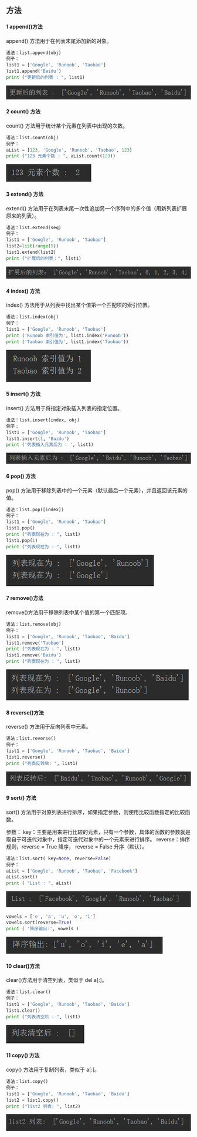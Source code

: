 ## 方法

#### 1 append()方法

append() 方法用于在列表末尾添加新的对象。

```python
语法：list.append(obj)
例子：
list1 = ['Google', 'Runoob', 'Taobao']
list1.append('Baidu')
print ("更新后的列表 : ", list1)
```

![1556976734552](assets/1556976734552.png)



#### 2 count() 方法

count() 方法用于统计某个元素在列表中出现的次数。

```python
语法：list.count(obj)
例子：
aList = [123, 'Google', 'Runoob', 'Taobao', 123]
print ("123 元素个数 : ", aList.count(123))
```

![1556976766216](assets/1556976766216.png)



#### 3 extend() 方法

extend() 方法用于在列表末尾一次性追加另一个序列中的多个值（用新列表扩展原来的列表）。

```python
语法：list.extend(seq)
例子：
list1 = ['Google', 'Runoob', 'Taobao']
list2=list(range(5))
list1.extend(list2)
print ("扩展后的列表：", list1)
```

![1556976810077](assets/1556976810077.png)



#### 4 index() 方法

index() 方法用于从列表中找出某个值第一个匹配项的索引位置。

```python
语法：list.index(obj)
例子：
list1 = ['Google', 'Runoob', 'Taobao']
print ('Runoob 索引值为', list1.index('Runoob'))
print ('Taobao 索引值为', list1.index('Taobao'))
```

![1556976840744](assets/1556976840744.png)



#### 5 insert() 方法

insert() 方法用于将指定对象插入列表的指定位置。

```python
语法：list.insert(index, obj)
例子：
list1 = ['Google', 'Runoob', 'Taobao']
list1.insert(1, 'Baidu')
print ('列表插入元素后为 : ', list1)
```

![1556976684946](assets/1556976684946.png)



#### 6 pop() 方法

pop() 方法用于移除列表中的一个元素（默认最后一个元素），并且返回该元素的值。

```python
语法：list.pop([index])
例子：
list1 = ['Google', 'Runoob', 'Taobao']
list1.pop()
print ("列表现在为 : ", list1)
list1.pop(1)
print ("列表现在为 : ", list1)
```

![1556976976868](assets/1556976976868.png)



#### 7 remove()方法

remove()方法用于移除列表中某个值的第一个匹配项。

```python
语法：list.remove(obj)
例子：
list1 = ['Google', 'Runoob', 'Taobao', 'Baidu']
list1.remove('Taobao')
print ("列表现在为 : ", list1)
list1.remove('Baidu')
print ("列表现在为 : ", list1)
```

![1556977094511](assets/1556977094511.png)



#### 8 reverse()方法

reverse() 方法用于反向列表中元素。

```python
语法：list.reverse()
例子：
list1 = ['Google', 'Runoob', 'Taobao', 'Baidu']
list1.reverse()
print ("列表反转后: ", list1)
```

![1556977272361](assets/1556977272361.png)



#### 9 sort() 方法

sort() 方法用于对原列表进行排序，如果指定参数，则使用比较函数指定的比较函数。

参数：
key：主要是用来进行比较的元素，只有一个参数，具体的函数的参数就是取自于可迭代对象中，指定可迭代对象中的一个元素来进行排序。
reverse：排序规则，reverse = True 降序， reverse = False 升序（默认）。

```python
语法：list.sort( key=None, reverse=False)
例子：
aList = ['Google', 'Runoob', 'Taobao', 'Facebook']
aList.sort()
print ( "List : ", aList)
```

![1556978333532](assets/1556978333532.png)

```python
vowels = ['e', 'a', 'u', 'o', 'i']
vowels.sort(reverse=True)
print ( '降序输出:', vowels )
```

![1556978416333](assets/1556978416333.png)



#### 10 clear()方法

clear()方法用于清空列表，类似于 del a[:]。

```python
语法：list.clear()
例子：
list1 = ['Google', 'Runoob', 'Taobao', 'Baidu']
list1.clear()
print ("列表清空后 : ", list1)
```

![1556978620205](assets/1556978620205.png)



#### 11 copy() 方法

copy() 方法用于复制列表，类似于 a[:]。

```python
语法：list.copy()
例子：
list1 = ['Google', 'Runoob', 'Taobao', 'Baidu']
list2 = list1.copy()
print ("list2 列表: ", list2)
```

![1556978710678](assets/1556978710678.png)

